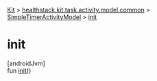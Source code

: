 
[Kit](../../../kit.html) > [healthstack.kit.task.activity.model.common](../index.html) > [SimpleTimerActivityModel](index.html) > [init](init.html)



# init



[androidJvm]\
fun [init](init.html)()




